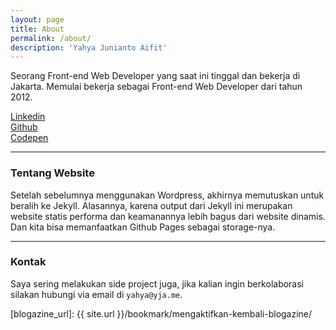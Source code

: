 ```yaml
---
layout: page
title: About
permalink: /about/
description: 'Yahya Junianto Aifit'
---
```


Seorang Front-end Web Developer yang saat ini tinggal dan bekerja di Jakarta. Memulai bekerja sebagai Front-end Web Developer dari tahun 2012.

<div class="o-grid">
  <div class="o-grid__item u-txt--fair u-fg--grey" >
    <span class="icon-linkedin"></span>
    <a href="https://linkedin.com/in/yja" target="_blank">
      Linkedin
    </a>
  </div>
  <div class="o-grid__item u-txt--fair u-fg--grey" >
    <span class="icon-github"></span>
    <a href="https://github.com/aifit" target="_blank">
      Github
    </a>
  </div>
  <div class="o-grid__item u-txt--fair u-fg--grey" >
    <span class="icon-codepen"></span>
    <a href="https://codepen.io/yja" target="_blank">
      Codepen
    </a>
  </div>
</div>

___

### Tentang Website

Setelah sebelumnya menggunakan Wordpress, akhirnya memutuskan untuk beralih ke Jekyll. Alasannya, karena output dari Jekyll ini merupakan website statis performa dan keamanannya lebih bagus dari website dinamis. Dan kita bisa memanfaatkan Github Pages sebagai storage-nya.

___

### Kontak

Saya sering melakukan side project juga, jika kalian ingin berkolaborasi silakan hubungi via email di `yahya@yja.me`.

[blogazine_url]: {{ site.url }}/bookmark/mengaktifkan-kembali-blogazine/

